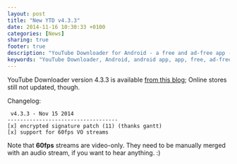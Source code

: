 ```yaml
---
layout: post
title: "New YTD v4.3.3"
date: 2014-11-16 10:30:33 +0100
categories: [News]
sharing: true
footer: true
description: "YouTube Downloader for Android - a free and ad-free app - new version"
keywords: "YouTube Downloader, Android, android app, app, free, ad-free, no ads, dentex, video, YouTube, downloader, ffmpeg, audio, music, video, extraction, mp3, easy, dentex, 1080p, 720p, HD, 3gp, webm, mp4, m4a, ogg, flv"
---
```

YouTube Downloader version 4.3.3 is available [from this blog](http://dentex.github.io/files/apk/latest/dentex.youtube.downloader.apk); 
Online stores still not updated, though.

Changelog:

     v4.3.3 - Nov 15 2014
    -----------------------------------
    [x] encrypted signature patch (11) (thanks gantt)
    [x] support for 60fps VO streams

Note that **60fps** streams are video-only. They need to be manually merged with an audio stream, if you want to hear anything. :)
